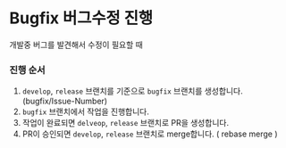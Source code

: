 # Bugfix 버그수정 진행

개발중 버그를 발견해서 수정이 필요할 때

### 진행 순서

1. `develop`, `release` 브랜치를 기준으로 `bugfix` 브랜치를 생성합니다. (bugfix/Issue-Number)
2. `bugfix` 브랜치에서 작업을 진행합니다.
3. 작업이 완료되면 `delveop`, `release` 브랜치로 PR을 생성합니다.
4. PR이 승인되면 `develop`, `release` 브랜치로 merge합니다. ( rebase merge )
